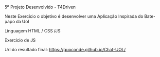 5º Projeto Desenvolvido - T4Driven

Neste Exercício o objetivo é desenvolver uma Aplicação Inspirada do Bate-papo da Uol

Linguagem HTML / CSS /JS

Exercício de JS

Url do resultado final: https://guoconde.github.io/Chat-UOL/